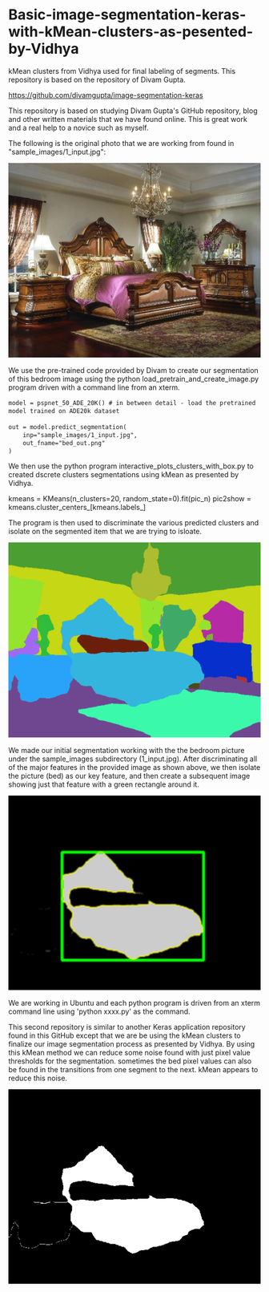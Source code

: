 # Basic-image-segmentation-keras-with-kMean-clusters-as-pesented-by-Vidhya
kMean clusters from Vidhya used for final labeling of segments. This repository is based on the repository of Divam Gupta.

https://github.com/divamgupta/image-segmentation-keras

This repository is based on studying Divam Gupta's GitHub repository, blog and other written materials that we have found online. This is great work and a real help to a novice such as myself. 

The following is the original photo that we are working from found in "sample_images/1_input.jpg":

![Image](1_input.jpg)

We use the pre-trained code provided by Divam to create our segmentation of this bedroom image using the python load_pretrain_and_create_image.py program driven with a command line from an xterm. 

    model = pspnet_50_ADE_20K() # in between detail - load the pretrained model trained on ADE20k dataset

    out = model.predict_segmentation(
        inp="sample_images/1_input.jpg",
        out_fname="bed_out.png"
    )

We then use the python program interactive_plots_clusters_with_box.py to created dscrete clusters segmentations using kMean as presented by Vidhya.

  kmeans = KMeans(n_clusters=20, random_state=0).fit(pic_n)
  pic2show = kmeans.cluster_centers_[kmeans.labels_]

The program is then used to discriminate the various predicted clusters and isolate on the segmented item that we are trying to isloate. 

![Image](cluster_pic.png)


We made our initial segmentation working with the the bedroom picture under the sample_images subdirectory (1_input.jpg). After discriminating all of the major features in the provided image as shown above, we then isolate the picture (bed) as our key feature, and then create a subsequent image showing just that feature with a green rectangle around it. 

![Image](bed_cluster_labels_box.png)

We are working in Ubuntu and each python program is driven from an xterm command line using 'python xxxx.py' as the command. 

This second repository is similar to another Keras application repository found in this GitHub except that we are be using the kMean clusters to finalize our image segmentation process as presented by Vidhya. By using this kMean method we can reduce some noise found with just pixel value thresholds for the segmentation. sometimes the bed pixel values can also be found in the transitions from one segment to the next. kMean appears to reduce this noise. 

![Image](bed_nocluster_labels.png)




